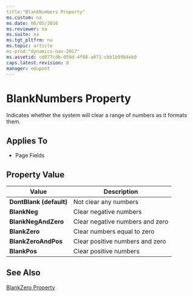 ```yaml
---
title:"BlankNumbers Property"
ms.custom: na
ms.date: 06/05/2016
ms.reviewer: na
ms.suite: na
ms.tgt_pltfrm: na
ms.topic: article
ms-prod:"dynamics-nav-2017"
ms.assetid: cd877cdb-059d-4f88-a071-cbb1b99b4eb0
caps.latest.revision: 8
manager: edupont
---
```

# BlankNumbers Property
Indicates whether the system will clear a range of numbers as it formats them.  
  
## Applies To  
  
-   Page Fields  
  
## Property Value  
  
|**Value**|**Description**|  
|---------------|---------------------|  
|**DontBlank \(default\)**|Not clear any numbers|  
|**BlankNeg**|Clear negative numbers|  
|**BlankNegAndZero**|Clear negative numbers and zero|  
|**BlankZero**|Clear numbers equal to zero|  
|**BlankZeroAndPos**|Clear positive numbers and zero|  
|**BlankPos**|Clear positive numbers|  
  
## See Also  
 [BlankZero Property](BlankZero-Property.md)
